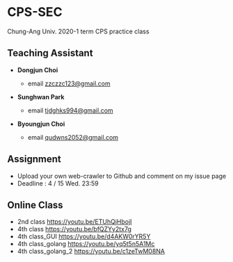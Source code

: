 # CPS-SEC
Chung-Ang Univ. 2020-1 term CPS practice class

## Teaching Assistant

  - __Dongjun Choi__
    - email zzczzc123@gmail.com
  
  - __Sunghwan Park__
    - email tjdghks994@gmail.com
  
  - __Byoungjun Choi__
    - email qudwns2052@gmail.com

## Assignment
  - Upload your own web-crawler to Github and comment on my issue page
  - Deadline : 4 / 15 Wed. 23:59

## Online Class
  - 2nd class           https://youtu.be/ETUhQjHbojI
  - 4th class           https://youtu.be/bfQZYy2tx7g
  - 4th class_GUI       https://youtu.be/d4AKW0rYR5Y
  - 4th class_golang    https://youtu.be/yq5t5n5A1Mc
  - 4th class_golang_2  https://youtu.be/c1zeTwM08NA
